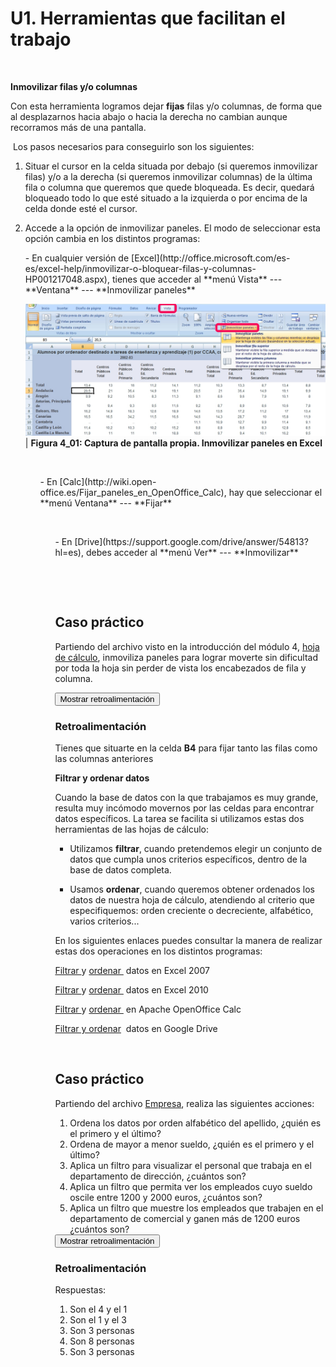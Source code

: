 
# U1. Herramientas que facilitan el trabajo

 

**Inmovilizar filas y/o columnas**

Con esta herramienta logramos dejar **fijas** filas y/o columnas, de forma que al desplazarnos hacia abajo o hacia la derecha no cambian aunque recorramos más de una pantalla.

 Los pasos necesarios para conseguirlo son los siguientes:

1. Situar el cursor en la celda situada por debajo (si queremos inmovilizar filas) y/o a la derecha (si queremos inmovilizar columnas) de la última fila o columna que queremos que quede bloqueada. Es decir, quedará bloqueado todo lo que esté situado a la izquierda o por encima de la celda donde esté el cursor.

1. Accede a la opción de inmovilizar paneles. El modo de seleccionar esta opción cambia en los distintos programas:

<li style="list-style-type: none;">
<ul>
- En cualquier versión de [Excel](http://office.microsoft.com/es-es/excel-help/inmovilizar-o-bloquear-filas-y-columnas-HP001217048.aspx), tienes que acceder al **menú Vista** --- **Ventana** --- **Inmovilizar paneles**

![](img/Figura_4_3.jpg)
| **Figura 4_01: Captura de pantalla propia. Inmovilizar paneles en Excel**

 

<li style="list-style-type: none;">
<ul>
- En [Calc](http://wiki.open-office.es/Fijar_paneles_en_OpenOffice_Calc), hay que seleccionar el **menú Ventana** --- **Fijar**

 

<li style="list-style-type: none;">
<ul>
- En [Drive](https://support.google.com/drive/answer/54813?hl=es), debes acceder al **menú Ver** --- **Inmovilizar**

 

 

## Caso práctico

Partiendo del archivo visto en la introducción del módulo 4, [hoja de cálculo](http://aularagon.catedu.es/materialesaularagon2013/hojacalc/datos.xls), inmoviliza paneles para lograr moverte sin dificultad por toda la hoja sin perder de vista los encabezados de fila y columna.

<script type="text/javascript">var feedbackquesFeedback0b15text = "Mostrar retroalimentación";</script><input class="feedbackbutton" name="toggle-feedback-quesFeedback0b15" onclick="$exe.toggleFeedback(this,true);return false" type="button" value="Mostrar retroalimentación"/>

### Retroalimentación

Tienes que situarte en la celda **B4** para fijar tanto las filas como las columnas anteriores 

**Filtrar y ordenar datos**

Cuando la base de datos con la que trabajamos es muy grande, resulta muy incómodo movernos por las celdas para encontrar datos específicos. La tarea se facilita si utilizamos estas dos herramientas de las hojas de cálculo:

- Utilizamos **filtrar**, cuando pretendemos elegir un conjunto de datos que cumpla unos criterios específicos, dentro de la base de datos completa. 

- Usamos **ordenar**, cuando queremos obtener ordenados los datos de nuestra hoja de cálculo, atendiendo al criterio que especifiquemos: orden creciente o decreciente, alfabético, varios criterios...

En los siguientes enlaces puedes consultar la manera de realizar estas dos operaciones en los distintos programas:

[Filtrar ](http://office.microsoft.com/es-es/excel-help/filtrar-datos-de-un-rango-o-una-tabla-HP010073941.aspx)y [ordenar ](http://office.microsoft.com/es-es/excel-help/ordenar-datos-en-un-rango-o-tabla-HP010073947.aspx) datos en Excel 2007

[Filtrar ](http://office.microsoft.com/es-es/excel-help/filtrar-datos-de-un-rango-o-una-tabla-HP010342517.aspx)y [ordenar ](http://office.microsoft.com/es-es/excel-help/tareas-basicas-en-excel-2010-HA101829993.aspx#_Toc256078355) datos en Excel 2010

[Filtrar ](http://wiki.open-office.es/Filtrar_celdas_en_OpenOffice_Calc)y [ordenar ](http://wiki.open-office.es/Ordenar_datos_en_OpenOffice_Calc) en Apache OpenOffice Calc

[Filtrar y ordenar](https://support.google.com/drive/answer/1272909?hl=es)  datos en Google Drive

 

## Caso práctico

Partiendo del archivo [Empresa](http://aularagon.catedu.es/materialesaularagon2013/hojacalc/empresa.xls), realiza las siguientes acciones:

1. Ordena los datos por orden alfabético del apellido, ¿quién es el primero y el último?
1. Ordena de mayor a menor sueldo, ¿quién es el primero y el último?
1. Aplica un filtro para visualizar el personal que trabaja en el departamento de dirección, ¿cuántos son?
1. Aplica un filtro que permita ver los empleados cuyo sueldo oscile entre 1200 y 2000 euros, ¿cuántos son?
1. Aplica un filtro que muestre los empleados que trabajen en el departamento de comercial y ganen más de 1200 euros ¿cuántos son?

<script type="text/javascript">var feedbackquesFeedback0b16text = "Mostrar retroalimentación";</script><input class="feedbackbutton" name="toggle-feedback-quesFeedback0b16" onclick="$exe.toggleFeedback(this,true);return false" type="button" value="Mostrar retroalimentación"/>

### Retroalimentación

Respuestas:

1. Son el 4 y el 1
1. Son el 1 y el 3
1. Son 3 personas
1. Son 8 personas
1. Son 3 personas

